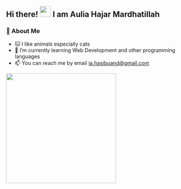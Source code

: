 ## Hi there! <img style="width: 30px;height:30px;" src="https://camo.githubusercontent.com/e8e7b06ecf583bc040eb60e44eb5b8e0ecc5421320a92929ce21522dbc34c891/68747470733a2f2f6d656469612e67697068792e636f6d2f6d656469612f6876524a434c467a6361737252346961377a2f67697068792e676966" /> I am Aulia Hajar Mardhatillah
### 🧕 About Me
- 🐱 I like animals especially cats
- 🤯 I’m currently learning Web Development and other programming languages
- 📫 You can reach me by email ia.hasibuand@gmail.com
<!-- - 🤝 Fun fact I consider learning an enjoyable journey, that you can check it out on my <a href="https://www.linkedin.com/in/aulia-mardhatillah-6b01b9109/">LinkedIn</a> -->

<img src="https://design4users.com/wp-content/uploads/2018/07/cat-emotions-animation.gif" style="width: 300px;height:auto;" />
<!-- <img src="https://raw.githubusercontent.com/Adam-pw/Adam-pw/main/animation_500_kxa883sd.gif" /> -->

<!-- ## Tech Stack -->

<!--
**iaaulia/iaaulia** is a ✨ _special_ ✨ repository because its `README.md` (this file) appears on your GitHub profile.

Here are some ideas to get you started:

- 🔭 I’m currently working on ...
- 🌱 I’m currently learning ...
- 👯 I’m looking to collaborate on ...
- 🤔 I’m looking for help with ...
- 💬 Ask me about ...
- 📫 How to reach me: ...
- 😄 Pronouns: ...
- ⚡ Fun fact: ...
-->
